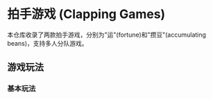 # 拍手游戏 (Clapping Games)

本仓库收录了两款拍手游戏，分别为"运"(fortune)和"攒豆"(accumulating beans)，支持多人分队游戏。

## 游戏玩法

### 基本玩法

